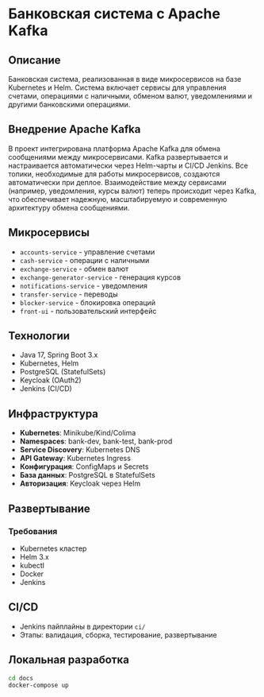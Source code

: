 # Банковская система с Apache Kafka

## Описание
Банковская система, реализованная в виде микросервисов на базе Kubernetes и Helm. Система включает сервисы для управления счетами, операциями с наличными, обменом валют, уведомлениями и другими банковскими операциями.

## Внедрение Apache Kafka

В проект интегрирована платформа Apache Kafka для обмена сообщениями между микросервисами. Kafka развертывается и настраивается автоматически через Helm-чарты и CI/CD Jenkins. Все топики, необходимые для работы микросервисов, создаются автоматически при деплое. Взаимодействие между сервисами (например, уведомления, курсы валют) теперь происходит через Kafka, что обеспечивает надежную, масштабируемую и современную архитектуру обмена сообщениями.


## Микросервисы
- `accounts-service` - управление счетами
- `cash-service` - операции с наличными
- `exchange-service` - обмен валют
- `exchange-generator-service` - генерация курсов
- `notifications-service` - уведомления
- `transfer-service` - переводы
- `blocker-service` - блокировка операций
- `front-ui` - пользовательский интерфейс

## Технологии
- Java 17, Spring Boot 3.x
- Kubernetes, Helm
- PostgreSQL (StatefulSets)
- Keycloak (OAuth2)
- Jenkins (CI/CD)

## Инфраструктура
- **Kubernetes**: Minikube/Kind/Colima
- **Namespaces**: bank-dev, bank-test, bank-prod
- **Service Discovery**: Kubernetes DNS
- **API Gateway**: Kubernetes Ingress
- **Конфигурация**: ConfigMaps и Secrets
- **База данных**: PostgreSQL в StatefulSets
- **Авторизация**: Keycloak через Helm

## Развертывание
### Требования
- Kubernetes кластер
- Helm 3.x
- kubectl
- Docker
- Jenkins


## CI/CD
- Jenkins пайплайны в директории `ci/`
- Этапы: валидация, сборка, тестирование, развертывание

## Локальная разработка
```bash
cd docs
docker-compose up
```

